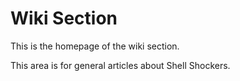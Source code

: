# Wiki Section
This is the homepage of the wiki section.

This area is for general articles about Shell Shockers.